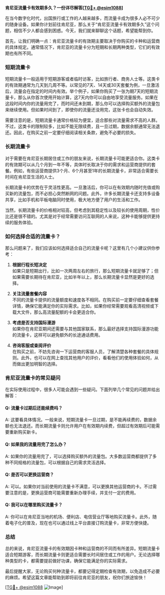 **肯尼亚流量卡有效期多久？一份详尽解答[[TG💪+ @esim1088](https://t.me/s/esim1088)]**

在当今数字化时代，出国旅行或工作的人越来越多，而流量卡成为很多人必不可少的随身设备。如果你计划前往肯尼亚，那么关于“肯尼亚流量卡有效期多久”这个问题，相信不少人都会感到困惑。今天，我们就来聊聊这个话题，希望能帮到你。

首先，让我们明确一点：肯尼亚流量卡的有效期主要取决于你购买的卡种和运营商的具体规定。通常情况下，肯尼亚的流量卡分为短期和长期两种类型，它们的有效期也有所不同。

### 短期流量卡

短期流量卡一般适用于短期游客或者临时访客，比如旅行者、商务人士等。这类卡的有效期通常为几天到几周不等。以常见的7天、14天或30天套餐为例，一旦激活后，流量会在指定的时间内有效。举个例子，如果你购买了一张为期7天的短期流量卡，那么从你首次使用开始计算，这7天内你可以自由地享受流量服务。如果在这段时间内你的流量用完了，而时间还未到期，那么你可以选择购买额外的流量包来继续使用。但如果时间到了，即使你的流量还没用完，这张卡也会自动失效。

需要注意的是，短期流量卡通常价格较为便宜，适合那些对流量需求不高的人群。不过，这类卡的限制较多，比如不能无限续费，且一旦过期，数据余额通常无法退还。因此，在购买之前一定要仔细阅读相关条款，避免不必要的损失。

### 长期流量卡

对于需要在肯尼亚长期居住或工作的朋友来说，长期流量卡可能更适合你。这类卡的有效期可以从几个月到一年不等，具体时长取决于你的需求和运营商提供的套餐。例如，有些运营商提供3个月、6个月甚至1年的长期流量卡，非常适合需要长时间在肯尼亚生活的人士。

长期流量卡的优势在于灵活性更高。一旦激活后，你可以在有效期内随时充值或购买新的流量包，而不必担心突然断网的问题。此外，许多长期流量卡还支持多设备共享，比如手机和平板电脑同时使用，极大地方便了用户的生活和工作。

当然，长期流量卡的价格相对较高，但考虑到其稳定性以及较长的使用周期，性价比还是很不错的。尤其是对于经常需要访问互联网的人来说，这种卡能够提供更持续的服务体验。

### 如何选择合适的流量卡？

那么问题来了，我们应该如何选择适合自己的流量卡呢？这里有几个小建议供你参考：

1. **根据行程长短决定**  
   如果只是短期出行，比如一次两周左右的旅行，那么短期流量卡就足够了；但如果需要长期待在肯尼亚，比如半年以上，那么长期流量卡显然是更好的选择。

2. **关注流量套餐内容**  
   不同的流量卡提供的流量额度和速度各不相同。在购买前一定要仔细查看套餐详情，确保它能满足你的实际需求。比如，如果你经常需要观看高清视频或下载大文件，那么高流量配额的卡会更适合你。

3. **考虑是否支持国际漫游**  
   如果你在肯尼亚期间还需要与其他国家联系，那么最好选择支持国际漫游功能的流量卡，这样可以避免额外的长途通话费用。

4. **咨询客服或查阅评价**  
   在购买之前，不妨先咨询一下运营商的客服人员，了解清楚各种套餐的具体规则。此外，也可以在网上查找其他用户的评价，看看他们的使用体验如何，从而做出更加明智的选择。

### 肯尼亚流量卡的常见疑问

在实际使用过程中，很多人可能会遇到一些疑问。下面列举几个常见的问题并给出解答：

#### Q: 流量卡过期后还能续费吗？
A: 这要看具体情况。一般来说，短期流量卡一旦过期，是不能再续费的，数据余额也无法退还。而长期流量卡则允许用户在有效期内续费，但超过有效期后可能需要重新购买新卡。

#### Q: 如果我的流量用完了怎么办？
A: 如果你的流量用完了，可以选择购买额外的流量包。大多数运营商都提供了多种不同规格的流量包，可以根据自己的需求灵活选择。

#### Q: 是否可以更换运营商？
A: 可以。如果你对当前使用的流量卡不满意，可以更换其他运营商的卡。不过需要注意的是，更换运营商可能需要重新办理手续，并支付一定的费用。

#### Q: 我可以在哪里购买流量卡？
A: 你可以在肯尼亚当地的机场、便利店、电信营业厅等地购买流量卡。此外，随着电子化的普及，现在也可以通过线上平台直接订购流量卡，非常方便快捷。

### 总结

总的来说，肯尼亚流量卡的有效期因卡种和运营商的不同而有所差异。短期流量卡适合短期游客，而长期流量卡则更适合需要长时间居住或工作的用户。无论选择哪种类型的卡，都需要提前做好功课，确保它能满足你的实际需求。

最后提醒大家，无论购买何种流量卡，都要记得定期检查有效期，以免造成不必要的麻烦。希望这篇文章能帮助到即将前往肯尼亚的朋友，祝你们旅途愉快！

[[TG💪+ @esim1088](https://t.me/s/esim1088) ![Image](https://i.postimg.cc/4NQfJmqS/Snipaste-2025-05-13-00-14-12.png)]